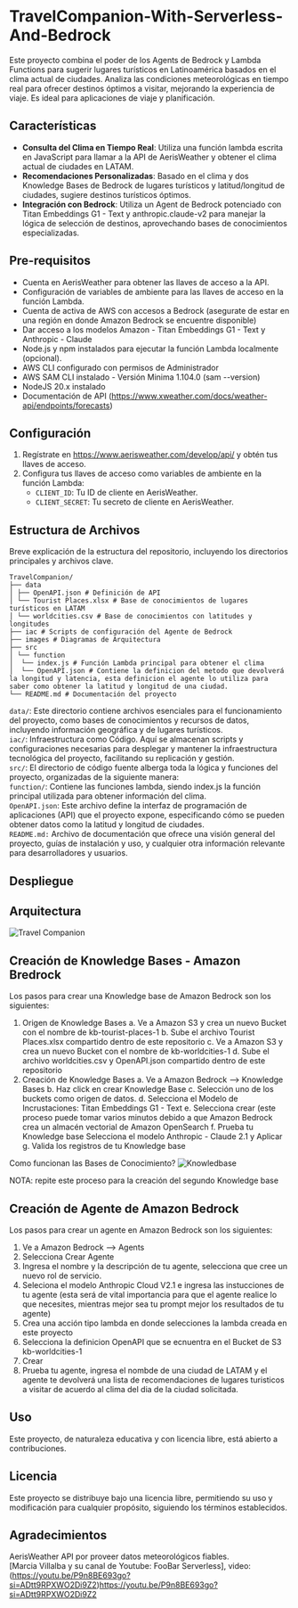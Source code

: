 # TravelCompanion-With-Serverless-And-Bedrock

Este proyecto combina el poder de los Agents de Bedrock y Lambda Functions para sugerir lugares turísticos en Latinoamérica basados en el clima actual de ciudades. Analiza las condiciones meteorológicas en tiempo real para ofrecer destinos óptimos a visitar, mejorando la experiencia de viaje. Es ideal para aplicaciones de viaje y planificación.


## Características

- **Consulta del Clima en Tiempo Real**: Utiliza una función lambda escrita en JavaScript para llamar a la API de AerisWeather y obtener el clima actual de ciudades en LATAM.
- **Recomendaciones Personalizadas**: Basado en el clima y dos Knowledge Bases de Bedrock de lugares turísticos y latitud/longitud de ciudades, sugiere destinos turísticos óptimos.
- **Integración con Bedrock**: Utiliza un Agent de Bedrock potenciado con Titan Embeddings G1 - Text y anthropic.claude-v2 para manejar la lógica de selección de destinos, aprovechando bases de conocimientos especializadas.

## Pre-requisitos

- Cuenta en AerisWeather para obtener las llaves de acceso a la API.
- Configuración de variables de ambiente para las llaves de acceso en la función Lambda.
- Cuenta de activa de AWS con accesos a Bedrock (asegurate de estar en una región en donde Amazon Bedrock se encuentre disponible)
- Dar acceso a los modelos Amazon - Titan Embeddings G1 - Text y Anthropic - Claude
- Node.js y npm instalados para ejecutar la función Lambda localmente (opcional).
- AWS CLI configurado con permisos de Administrador
- AWS SAM CLI instalado - Versión Minima 1.104.0 (sam --version)
- NodeJS 20.x instalado
- Documentación de API (https://www.xweather.com/docs/weather-api/endpoints/forecasts)

## Configuración

1. Regístrate en https://www.aerisweather.com/develop/api/ y obtén tus llaves de acceso.
2. Configura tus llaves de acceso como variables de ambiente en la función Lambda:
   - `CLIENT_ID`: Tu ID de cliente en AerisWeather.
   - `CLIENT_SECRET`: Tu secreto de cliente en AerisWeather.

## Estructura de Archivos

Breve explicación de la estructura del repositorio, incluyendo los directorios principales y archivos clave.
```plaintext
TravelCompanion/
├── data 
│ ├── OpenAPI.json # Definición de API
│ └── Tourist Places.xlsx # Base de conocimientos de lugares turísticos en LATAM
│ └── worldcities.csv # Base de conocimientos con latitudes y longitudes
├── iac # Scripts de configuración del Agente de Bedrock
├── images # Diagramas de Arquitectura
├── src 
│ └── function
│  └── index.js # Función Lambda principal para obtener el clima
│  └── OpenAPI.json # Contiene la definicion del metodo que devolverá la longitud y latencia, esta definicion el agente lo utiliza para saber como obtener la latitud y longitud de una ciudad.
└── README.md # Documentación del proyecto
```

`data/`: Este directorio contiene archivos esenciales para el funcionamiento del proyecto, como bases de conocimientos y recursos de datos, incluyendo información geográfica y de lugares turísticos.\
`iac/`: Infraestructura como Código. Aquí se almacenan scripts y configuraciones necesarias para desplegar y mantener la infraestructura tecnológica del proyecto, facilitando su replicación y gestión.\
`src/`: El directorio de código fuente alberga toda la lógica y funciones del proyecto, organizadas de la siguiente manera:\
`function/`: Contiene las funciones lambda, siendo index.js la función principal utilizada para obtener información del clima.\
`OpenAPI.json`: Este archivo define la interfaz de programación de aplicaciones (API) que el proyecto expone, especificando cómo se pueden obtener datos como la latitud y longitud de ciudades.\
`README.md:` Archivo de documentación que ofrece una visión general del proyecto, guías de instalación y uso, y cualquier otra información relevante para desarrolladores y usuarios.

## Despliegue


## Arquitectura
![Travel Companion](https://github.com/[hsaenzG]/TravelCompanion-With-Serverless-And-Bedrock/images/TravelCompanion.drawio.png)

## Creación de Knowledge Bases - Amazon  Bredrock
Los pasos para crear una Knowledge base de Amazon Bedrock son los siguientes:
1. Origen de Knowledge Bases
   a. Ve a Amazon S3 y crea un nuevo Bucket con el nombre de kb-tourist-places-1
   b. Sube el archivo Tourist Places.xlsx compartido dentro de este repositorio
   c. Ve a Amazon S3 y crea un nuevo Bucket con el nombre de kb-worldcities-1
   d. Sube el archivo worldcities.csv y OpenAPI.json compartido dentro de este repositorio
2. Creación de Knowledge Bases
  a. Ve a Amazon Bedrock -->  Knowledge Bases
  b. Haz click en crear Knowledge Base
  c. Selección uno de los buckets como origen de datos.
  d. Selecciona el Modelo de Incrustaciones: Titan Embeddings G1 - Text 
  e. Selecciona crear (este proceso puede tomar varios minutos debido a que Amazon Bedrock crea un almacén vectorial de Amazon OpenSearch
  f. Prueba tu Knowledge base Selecciona el modelo Anthropic - Claude 2.1 y Aplicar
  g. Valida los registros de tu Knowledge base

Como funcionan las Bases de Conocimiento?
![Knowledbase](https://github.com/[hsaenzG]/TravelCompanion-With-Serverless-And-Bedrock/images/TravelCompanion-KB.drawio.png)

NOTA: repite este proceso para la creación del segundo Knowledge base
 
   
## Creación de Agente de Amazon Bedrock
Los pasos para crear un agente en Amazon Bedrock son los siguientes:
1. Ve a Amazon Bedrock -->  Agents
2. Selecciona Crear Agente
3. Ingresa el nombre y la descripción de tu agente, selecciona que cree un nuevo rol de servicio.
4. Seleciona el modelo Anthropic Cloud V2.1 e ingresa las instucciones de tu agente (esta será de vital importancia para que el agente realice lo que necesites, mientras mejor sea tu prompt mejor los resultados de tu agente)
5. Crea una acción tipo lambda en donde selecciones la lambda creada en este proyecto
6. Selecciona la definicion OpenAPI que se ecnuentra en el Bucket de S3 kb-worldcities-1
7. Crear
8. Prueba tu agente, ingresa el nombde de una ciudad de LATAM y el agente te devolverá una lista de recomendaciones de lugares turisticos a visitar de acuerdo al clima del dia de la ciudad solicitada.

## Uso
Este proyecto, de naturaleza educativa y con licencia libre, está abierto a contribuciones.

## Licencia
Este proyecto se distribuye bajo una licencia libre, permitiendo su uso y modificación para cualquier propósito, siguiendo los términos establecidos.

## Agradecimientos
AerisWeather API por proveer datos meteorológicos fiables.\
[Marcia Villalba y su canal de Youtube: FooBar Serverless], video: (https://youtu.be/P9n8BE693go?si=ADtt9RPXWO2Di9Z2)https://youtu.be/P9n8BE693go?si=ADtt9RPXWO2Di9Z2




